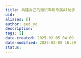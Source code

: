 ```yaml
---
title: 构建自己的知识库和专属AI助手
uid: 
aliases: []
author: ped_yc
description: 
tags: []
date-created: 2025-02-05 04:09
date-modified: 2025-02-09 16:59
status: 
---
```

